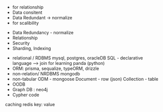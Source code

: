 <!-- Why do we need DB -->
- for relationship
- Data consitent
- Data Redundant -> normalize
- for scalibility
<!-- DBMS -->
- Data Redundancy - normalize
- Relationship
- Security
- Sharding, Indexing
<!-- Types of DBMS -->
- relational / RDBMS
mysql, postgres, oracleDB
SQL - declarative language
--> join for learning panda (python)
- ORM: prisma, sequalize, typeORM, drizzle
- non-relation/ NRDBMS
mongodb
- non-tabular
ODM - mongoose
Document - row (json)
Collection - table
- OODB
- Graph DB : neo4j
- Cypher code

caching
redis 
key: value
<!--  -->

